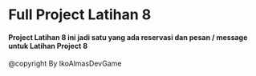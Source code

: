 # Full Project Latihan 8

<h4>Project Latihan 8 ini jadi satu yang ada reservasi dan pesan / message untuk Latihan Project 8</h4>
<footer>@copyright By IkoAlmasDevGame</footer>